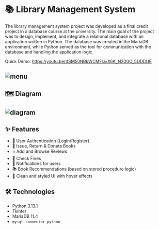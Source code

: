 # 📚 Library Management System

The library management system project was developed as a final credit project in a database course at the university. The main goal of the project was to design, implement, and integrate a relational database with an application written in Python. The database was created in the MariaDB environment, while Python served as the tool for communication with the database and handling the application logic.

Quick Demo: https://youtu.be/4SM50NBkWCM?si=X6K_N20GO_5UDDUE

![menu](assets/menu.gif)
---
## 🗺️ Diagram
![diagram](assets/diagram.png)
---

## ✨ Features

- 🔐 User Authentication (Login/Register)
- 📖 Issue, Return & Donate Books
- ⭐ Add and Browse Reviews
- 💸 Check Fines
- 📨 Notifications for users
- 📚 Book Recommendations (based on stored procedure logic)
- 🎨 Clean and styled UI with hover effects

## 🛠️ Technologies

- Python 3.13.1
- Tkinter
- MariaDB 11.4
- `mysql-connector-python`
